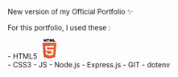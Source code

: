 New version of my Official Portfolio ✨

For this portfolio, I used these :

<div class="align-items: center; text-align: center;">
- HTML5 <a href="https://www.w3.org/html/" target="_blank" rel="noreferrer" title="HTML5"> <img src="https://raw.githubusercontent.com/devicons/devicon/master/icons/html5/html5-original-wordmark.svg" alt="html5" width="40" height="40"/> </a></div>
- CSS3
- JS
- Node.js
- Express.js
- GIT
- dotenv